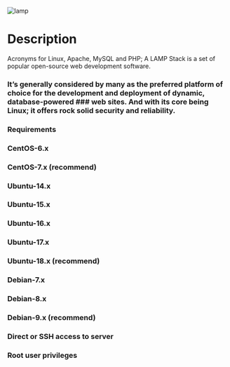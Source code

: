 ![lamp](https://user-images.githubusercontent.com/43852892/46542955-a5bd0a00-c8b7-11e8-84f6-580776305743.JPG)

# Description
Acronyms for Linux, Apache, MySQL and PHP; A LAMP Stack is a set of popular open-source web development software. 
### It’s generally considered by many as the preferred platform of choice for the development and deployment of dynamic, database-powered ### web sites. And with its core being Linux; it offers rock solid security and reliability. 

### Requirements
### CentOS-6.x
### CentOS-7.x (recommend)
### Ubuntu-14.x
### Ubuntu-15.x
### Ubuntu-16.x
### Ubuntu-17.x
### Ubuntu-18.x (recommend)
### Debian-7.x
### Debian-8.x
### Debian-9.x (recommend)

### Direct or SSH access to server
### Root user privileges
